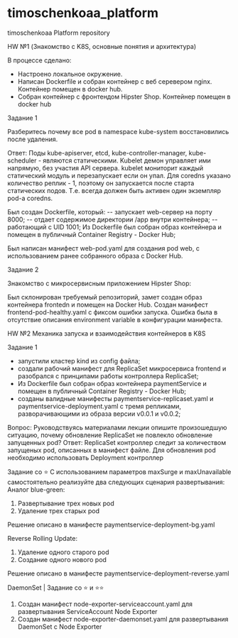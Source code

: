 # timoschenkoaa_platform
timoschenkoaa Platform repository

HW №1 (Знакомство с K8S, основные понятия и архитектура)

В процессе сделано:

- Настроено локальное окружение.
- Написан Dockerfile и собран контейнер с веб серевером nginx. Контейнер помещен в docker hub.
- Собран контейнер с фронтендом Hipster Shop. Контейнер помещен в docker hub

Задание 1

Разберитесь почему все pod в namespace kube-system восстановились после удаления.

Ответ: Поды kube-apiserver, etcd, kube-controller-manager, kube-scheduler - являются статическими. Kubelet демон управляет ими напрямую, без участия API сервера. kubelet мониторит каждый статический модуль и перезапускает если он упал. Для coredns указано количество реплик - 1, поэтому он запускается после старта статических подов. Т.е. всегда должен быть активен один экземпляр pod-а coredns.

Был создан Dockerfile, который: -- запускает web-сервер на порту 8000; -- отдает содержимое директории /app внутри контейнера; -- работающий с UID 1001;
Из Dockerfile был собран образ контейнера и помещен в публичный Container Registry - Docker Hub;

Был написан манифест web-pod.yaml для создания pod web, с использованием ранее собранного образа с Docker Hub.

Задание 2

Знакомство с микросервисным приложением Hipster Shop:

Был склонирован требуемый репозиторий, замет создан образ контейнера frontedn и помещен на Docker Hub.
Создан манифест frontend-pod-healthy.yaml с фиксом ошибки запуска.
Ошибка была в отсутствие описания environment variable в конфигурации манифеста.


HW №2 Механика запуска и взаимодействия контейнеров в K8S

Задание 1

- запустили кластер kind из config файла;
- создали рабочий манифест для ReplicaSet микросервиса frontend и разобрался с принципами работы контроллера ReplicaSet;
- Из Dockerfile был собран образ контейнера paymentService и помещен в публичный Container Registry - Docker Hub;
- созданы валидные манифесты  paymentservice-replicaset.yaml и paymentservice-deployment.yaml с тремя репликами, разворачивающими из образа версии v0.0.1 и v0.0.2;

Вопрос: Руководствуясь материалами лекции опишите произошедшую ситуацию, почему обновление ReplicaSet не повлекло обновление запущенных pod?
Ответ: ReplicaSet контроллер следит за количеством запущеных pod, описанных в манифест файле. Для обновления pod необходимо использовать Deployment контроллер

Задание со ⭐ С использованием параметров maxSurge и maxUnavailable самостоятельно реализуйте два следующих сценария развертывания:
Аналог blue-green:
1. Развертывание трех новых pod
2. Удаление трех старых pod

Решение описано в манифесте paymentservice-deployment-bg.yaml

Reverse Rolling Update:
1. Удаление одного старого pod
2. Создание одного нового pod

Решение описано в манифесте paymentservice-deployment-reverse.yaml

DaemonSet | Задание со ⭐ и ⭐⭐

1. Создан манифест node-exporter-serviceaccount.yaml для развертывания ServiceAccount Node Exporter
2. Создан манифест node-exporter-daemonset.yaml для развертывания DaemonSet с Node Exporter